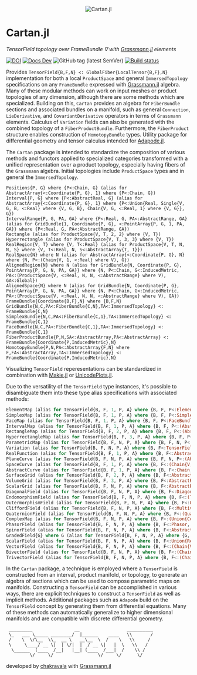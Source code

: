<p align="center">
  <img src="./docs/src/assets/logo.png" alt="Cartan.jl"/>
</p>

# Cartan.jl

*TensorField topology over FrameBundle ∇ with [Grassmann.jl](https://github.com/chakravala/Grassmann.jl) elements*

[![DOI](https://zenodo.org/badge/673606851.svg)](https://zenodo.org/badge/latestdoi/673606851)
[![Docs Dev](https://img.shields.io/badge/docs-dev-blue.svg)](https://cartan.crucialflow.com)
![GitHub tag (latest SemVer)](https://img.shields.io/github/v/tag/chakravala/Cartan.jl)
[![Build status](https://ci.appveyor.com/api/projects/status/klhdg493nvs0oi7h?svg=true)](https://ci.appveyor.com/project/chakravala/cartan-jl)

Provides `TensorField{B,F,N} <: GlobalFiber{LocalTensor{B,F},N}` implementation for both a local `ProductSpace` and general `ImmersedTopology` specifications on any `FrameBundle` expressed with [Grassmann.jl](https://github.com/chakravala/Grassmann.jl) algebra.
Many of these modular methods can work on input meshes or product topologies of any dimension, although there are some methods which are specialized.
Building on this, `Cartan` provides an algebra for `FiberBundle` sections and associated bundles on a manifold, such as general `Connection`, `LieDerivative`, and `CovariantDerivative` operators in terms of `Grassmann` elements.
Calculus of `Variation` fields can also be generated with the combined topology of a `FiberProductBundle`.
Furthermore, the `FiberProduct` structure enables construction of `HomotopyBundle` types.
Utility package for differential geometry and tensor calculus intended for [Adapode.jl](https://github.com/chakravala/Adapode.jl).

The `Cartan` package is intended to standardize the composition of various methods and functors applied to specialized categories transformed with a unified representation over a product topology, especially having fibers of the `Grassmann` algebra.
Initial topologies include `ProductSpace` types and in general the `ImmersedTopology`.
```
Positions{P, G} where {P<:Chain, G} (alias for AbstractArray{<:Coordinate{P, G}, 1} where {P<:Chain, G})
Interval{P, G} where {P<:AbstractReal, G} (alias for AbstractArray{<:Coordinate{P, G}, 1} where {P<:Union{Real, Single{V, G, B, <:Real} where {V, G, B}, Chain{V, G, <:Real, 1} where {V, G}}, G})
IntervalRange{P, G, PA, GA} where {P<:Real, G, PA<:AbstractRange, GA} (alias for GridBundle{1, Coordinate{P, G}, <:PointArray{P, G, 1, PA, GA}} where {P<:Real, G, PA<:AbstractRange, GA})
Rectangle (alias for ProductSpace{V, T, 2, 2} where {V, T})
Hyperrectangle (alias for ProductSpace{V, T, 3, 3} where {V, T})
RealRegion{V, T} where {V, T<:Real} (alias for ProductSpace{V, T, N, N, S} where {V, T<:Real, N, S<:AbstractArray{T, 1}})
RealSpace{N} where N (alias for AbstractArray{<:Coordinate{P, G}, N} where {N, P<:(Chain{V, 1, <:Real} where V), G})
AlignedRegion{N} where N (alias for GridBundle{N, Coordinate{P, G}, PointArray{P, G, N, PA, GA}} where {N, P<:Chain, G<:InducedMetric, PA<:(ProductSpace{V, <:Real, N, N, <:AbstractRange} where V), GA<:Global})
AlignedSpace{N} where N (alias for GridBundle{N, Coordinate{P, G}, PointArray{P, G, N, PA, GA}} where {N, P<:Chain, G<:InducedMetric, PA<:(ProductSpace{V, <:Real, N, N, <:AbstractRange} where V), GA})
FrameBundle{Coordinate{B,F},N} where {B,F,N}
GridBundle{N,C,PA<:FiberBundle{C,N},TA<:ImmersedTopology} <: FrameBundle{C,N}
SimplexBundle{N,C,PA<:FiberBundle{C,1},TA<:ImmersedTopology} <: FrameBundle{C,1}
FaceBundle{N,C,PA<:FiberBundle{C,1},TA<:ImmersedTopology} <: FrameBundle{C,1}
FiberProductBundle{P,N,SA<:AbstractArray,PA<:AbstractArray} <: FrameBundle{Coordinate{P,InducedMetric},N}
HomotopyBundle{P,N,PA<:AbstractArray{F,N} where F,FA<:AbstractArray,TA<:ImmersedTopology} <: FrameBundle{Coordinate{P,InducedMetric},N}
```
Visualizing `TensorField` reperesentations can be standardized in combination with [Makie.jl](https://github.com/MakieOrg/Makie.jl) or [UnicodePlots.jl](https://github.com/JuliaPlots/UnicodePlots.jl).

Due to the versatility of the `TensorField` type instances, it's possible to disambiguate them into these type alias specifications with associated methods:
```Julia
ElementMap (alias for TensorField{B, F, 1, P, A} where {B, F, P<:ElementBundle, A})
SimplexMap (alias for TensorField{B, F, 1, P, A} where {B, F, P<:SimplexBundle, A})
FaceMap (alias for TensorField{B, F, 1, P, A} where {B, F, P<:FaceBundle, A})
IntervalMap (alias for TensorField{B, F, 1, P, A} where {B, F, P<:(AbstractArray{<:Coordinate{P, G}, 1} where {P<:Union{Real, Single{V, G, B, <:Real} where {V, G, B}, Chain{V, G, <:Real, 1} where {V, G}}, G}), A})
RectangleMap (alias for TensorField{B, F, 2, P, A} where {B, F, P<:(AbstractMatrix{<:Coordinate{P, G}} where {P<:(Chain{V, 1, <:Real} where V), G}), A})
HyperrectangleMap (alias for TensorField{B, F, 3, P, A} where {B, F, P<:(AbstractArray{<:Coordinate{P, G}, 3} where {P<:(Chain{V, 1, <:Real} where V), G}), A})
ParametricMap (alias for TensorField{B, F, N, P, A} where {B, F, N, P<:(AbstractArray{<:Coordinate{P, G}, N} where {N, P<:(Chain{V, 1, <:Real} where V), G}), A})
Variation (alias for TensorField{B, F, N, P, A} where {B, F<:TensorField, N, P, A})
RealFunction (alias for TensorField{B, F, 1, P, A} where {B, F<:AbstractReal, PA<:(AbstractVector{<:AbstractReal}), A})
PlaneCurve (alias for TensorField{B, F, N, P, A} where {B, F, N, P<:(AbstractArray{<:Coordinate{P, G}, N} where {N, P<:(Chain{V, 1, <:Real} where V), G}), A})
SpaceCurve (alias for TensorField{B, F, 1, P, A} where {B, F<:(Chain{V, G, Q, 3} where {V, G, Q}), P<:(AbstractVector{<:Coordinate{P, G}} where {P<:AbstractReal, G}), A})
AbstractCurve (alias for TensorField{B, F, 1, P, A} where {B, F<:Chain, P<:(AbstractVector{<:Coordinate{P, G}} where {P<:AbstractReal, G}), A})
SurfaceGrid (alias for TensorField{B, F, 2, P, A} where {B, F<:AbstractReal, P<:(AbstractMatrix{<:Coordinate{P, G}} where {P<:(Chain{V, 1, <:Real} where V), G}), A})
VolumeGrid (alias for TensorField{B, F, 3, P, A} where {B, F<:AbstractReal, P<:(AbstractArray{<:Coordinate{P, G}, 3} where {P<:(Chain{V, 1, <:Real} where V), G}), A})
ScalarGrid (alias for TensorField{B, F, N, P, A} where {B, F<:AbstractReal, N, P<:(AbstractArray{<:Coordinate{P, G}, N} where {P<:(Chain{V, 1, <:Real} where V), G}), A})
DiagonalField (alias for TensorField{B, F, N, P, A} where {B, F<:DiagonalOperator, N, P, A})
EndomorphismField (alias for TensorField{B, F, N, P, A} where {B, F<:(TensorOperator{V, V, T} where {V T<:(TensorAlgebra{V, <:TensorAlgebra{V}})}), N, P, A})
OutermorphismField (alias for TensorField{B, F, N, P, A} where {B, F<:Outermorphism, N, P, A})
CliffordField (alias for TensorField{B, F, N, P, A} where {B, F<:Multivector, N, P, A})
QuaternionField (alias for TensorField{B, F, N, P, A} where {B, F<:(Quaternion), N, P, A})
ComplexMap (alias for TensorField{B, F, N, P, A} where {B, F<:(Union{Complex{T}, Single{V, G, B, Complex{T}} where {V, G, B}, Chain{V, G, Complex{T}, 1} where {V, G}, Couple{V, B, T} where {V, B}, Phasor{V, B, T} where {V, B}} where T<:Real), N, P, A})
PhasorField (alias for TensorField{B, F, N, P, A} where {B, F<:Phasor, N, P, A})
SpinorField (alias for TensorField{B, F, N, P, A} where {B, F<:AbstractSpinor, N, P, A})
GradedField{G} where G (alias for TensorField{B, F, N, P, A} where {G, B, F<:(Chain{V, G} where V), N, P, A})
ScalarField (alias for TensorField{B, F, N, P, A} where {B, F<:Union{Real, Single{V, G, B, <:Real} where {V, G, B}, Chain{V, G, <:Real, 1} where {V, G}}, N, P, A})
VectorField (alias for TensorField{B, F, N, P, A} where {B, F<:(Chain{V, 1} where V), N, P, A})
BivectorField (alias for TensorField{B, F, N, P, A} where {B, F<:(Chain{V, 2} where V), N, P, A})
TrivectorField (alias for TensorField{B, F, N, P, A} where {B, F<:(Chain{V, 3} where V),N, P, A})
```

In the `Cartan` package, a technique is employed where a `TensorField` is constructed from an interval, product manifold, or topology, to generate an algebra of sections which can be used to compose parametric maps on manifolds.
Constructing a `TensorField` can be accomplished in various ways,
there are explicit techniques to construct a `TensorField` as well as implicit methods.
Additional packages such as `Adapode` build on the `TensorField` concept by generating them from differential equations.
Many of these methods can automatically generalize to higher dimensional manifolds and are compatible with discrete differential geometry.

```
 _________                __                  __________
 \_   ___ \_____ ________/  |______    ____   \\       /
 /    \  \/\__  \\_  __ \   __\__  \  /    \   \\     /
 \     \____/ __ \|  | \/|  |  / __ \|   |  \   \\   /
  \______  (____  /__|   |__| (____  /___|  /    \\ /
         \/     \/                 \/     \/      \/
```
developed by [chakravala](https://github.com/chakravala) with [Grassmann.jl](https://github.com/chakravala/Grassmann.jl)
